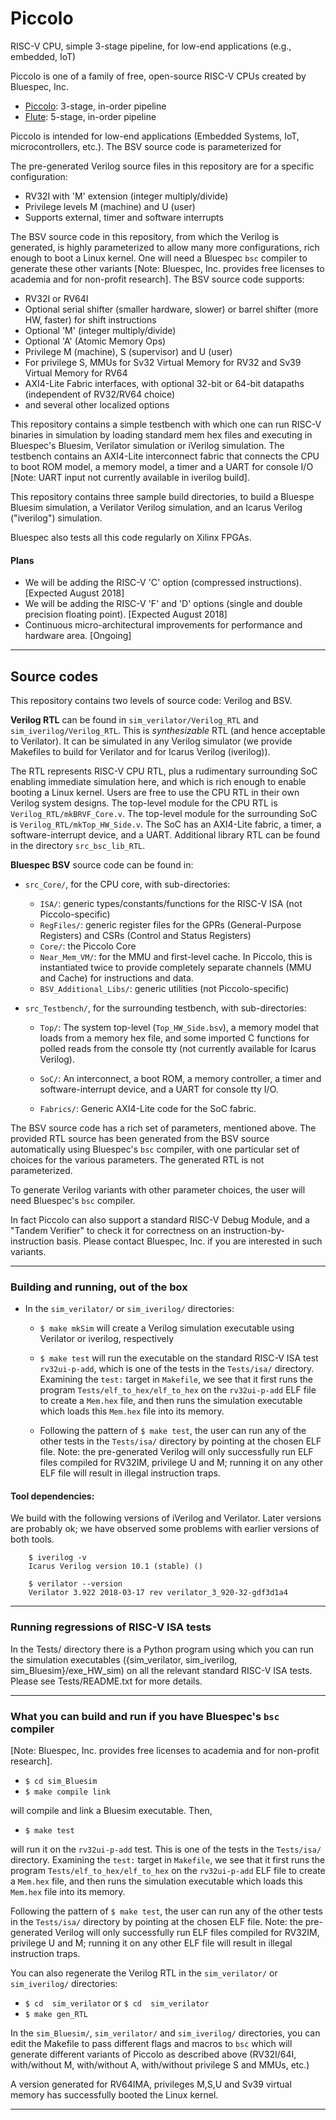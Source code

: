 # Piccolo
RISC-V CPU, simple 3-stage pipeline, for low-end applications (e.g., embedded, IoT)

Piccolo is one of a family of free, open-source RISC-V CPUs created by Bluespec, Inc.

- [Piccolo](https://github.com/bluespec/Piccolo): 3-stage, in-order pipeline
- [Flute](https://github.com/bluespec/Flute): 5-stage, in-order pipeline

Piccolo is intended for low-end applications (Embedded Systems, IoT, microcontrollers, etc.).
The BSV source code is parameterized for

The pre-generated Verilog source files in this repository are for a specific configuration:

- RV32I with 'M' extension (integer multiply/divide)
- Privilege levels M (machine) and U (user)
- Supports external, timer and software interrupts

The BSV source code in this repository, from which the Verilog is
generated, is highly parameterized to allow many more configurations,
rich enough to boot a Linux kernel.  One will need a Bluespec `bsc`
compiler to generate these other variants [Note: Bluespec,
Inc. provides free licenses to academia and for non-profit research].
The BSV source code supports:

- RV32I or RV64I
- Optional serial shifter (smaller hardware, slower) or barrel shifter (more HW, faster) for shift instructions
- Optional 'M' (integer multiply/divide)
- Optional 'A' (Atomic Memory Ops)
- Privilege M (machine), S (supervisor) and U (user)
- For privilege S, MMUs for Sv32 Virtual Memory for RV32 and Sv39 Virtual Memory for RV64
- AXI4-Lite Fabric interfaces, with optional 32-bit or 64-bit datapaths (independent of RV32/RV64 choice)
- and several other localized options

This repository contains a simple testbench with which one can run
RISC-V binaries in simulation by loading standard mem hex files and
executing in Bluespec's Bluesim, Verilator simulation or iVerilog
simulation.  The testbench contains an AXI4-Lite interconnect fabric
that connects the CPU to boot ROM model, a memory model, a timer and a
UART for console I/O [Note: UART input not currently available in
iverilog build].

This repository contains three sample build directories, to build a
Bluespe Bluesim simulation, a Verilator Verilog simulation, and an
Icarus Verilog ("iverilog") simulation.

Bluespec also tests all this code regularly on Xilinx FPGAs.

#### Plans

- We will be adding the RISC-V 'C' option (compressed instructions). [Expected August 2018]
- We will be adding the RISC-V 'F' and 'D' options (single and double precision floating point). [Expected August 2018]
- Continuous micro-architectural improvements for performance and hardware area. [Ongoing]

----------------------------------------------------------------
## Source codes

This repository contains two levels of source code: Verilog and BSV.

**Verilog RTL** can be found in `sim_verilator/Verilog_RTL` and
  `sim_iverilog/Verilog_RTL`.  This is _synthesizable_ RTL (and hence
  acceptable to Verilator).  It can be simulated in any Verilog
  simulator (we provide Makefiles to build for Verilator and for
  Icarus Verilog (iverilog)).

The RTL represents RISC-V CPU RTL, plus a rudimentary surrounding SoC
enabling immediate simulation here, and which is rich enough to enable
booting a Linux kernel.  Users are free to use the CPU RTL in their
own Verilog system designs.  The top-level module for the CPU RTL is
`Verilog_RTL/mkBRVF_Core.v`.  The top-level module for the surrounding
SoC is `Verilog_RTL/mkTop_HW_Side.v`.  The SoC has an AXI4-Lite
fabric, a timer, a software-interrupt device, and a UART.  Additional
library RTL can be found in the directory `src_bsc_lib_RTL`.

**Bluespec BSV** source code can be found in:

- `src_Core/`, for the CPU core, with sub-directories:
   - `ISA/`:  generic types/constants/functions for the RISC-V ISA (not Piccolo-specific)
   - `RegFiles/`: generic register files for the GPRs (General-Purpose Registers) and CSRs (Control and Status Registers)
   - `Core/`: the Piccolo Core
   - `Near_Mem_VM/`: for the MMU and first-level cache.  In Piccolo,
        this is instantiated twice to provide completely separate
        channels (MMU and Cache) for instructions and data.
   - `BSV_Additional_Libs/`: generic utilities (not Piccolo-specific)

- `src_Testbench/`, for the surrounding testbench, with sub-directories:

   - `Top/`: The system top-level (`Top_HW_Side.bsv`), a memory model
       that loads from a memory hex file, and some imported C
       functions for polled reads from the console tty (not currently
       available for Icarus Verilog).

   - `SoC/`: An interconnect, a boot ROM, a memory controller, a timer
       and software-interrupt device, and a UART for console tty I/O.

   - `Fabrics/`: Generic AXI4-Lite code for the SoC fabric.

The BSV source code has a rich set of parameters, mentioned above. The
provided RTL source has been generated from the BSV source
automatically using Bluespec's `bsc` compiler, with one particular set
of choices for the various parameters.  The generated RTL is not
parameterized.

To generate Verilog variants with other parameter choices, the user will need Bluespec's `bsc` compiler.

In fact Piccolo can also support a standard RISC-V Debug Module, and a
"Tandem Verifier" to check it for correctness on an
instruction-by-instruction basis.  Please contact Bluespec, Inc. if
you are interested in such variants.

----------------------------------------------------------------
### Building and running, out of the box

- In the `sim_verilator/` or `sim_iverilog/` directories:
  - `$ make mkSim` will create a Verilog simulation executable using Verilator or iverilog, respectively

  - `$ make test` will run the executable on the standard RISC-V ISA
        test `rv32ui-p-add`, which is one of the tests in the
        `Tests/isa/` directory.  Examining the `test:` target in
        `Makefile`, we see that it first runs the program
        `Tests/elf_to_hex/elf_to_hex` on the `rv32ui-p-add` ELF file
        to create a `Mem.hex` file, and then runs the simulation
        executable which loads this `Mem.hex` file into its memory.

  - Following the pattern of `$ make test`, the user can run any of
    the other tests in the `Tests/isa/` directory by pointing at the
    chosen ELF file.  Note: the pre-generated Verilog will only
    successfully run ELF files compiled for RV32IM, privilege U and M;
    running it on any other ELF file will result in illegal
    instruction traps.

#### Tool dependencies:

We build with the following versions of iVerilog and Verilator.  Later
versions are probably ok; we have observed some problems with earlier
versions of both tools.

        $ iverilog -v
        Icarus Verilog version 10.1 (stable) ()

        $ verilator --version
        Verilator 3.922 2018-03-17 rev verilator_3_920-32-gdf3d1a4

----------------------------------------------------------------
### Running regressions of RISC-V ISA tests

In the Tests/ directory there is a Python program using which you can
run the simulation executables ({sim_verilator, sim_iverilog,
sim_Bluesim}/exe_HW_sim) on all the relevant standard RISC-V ISA
tests.  Please see Tests/README.txt for more details.

----------------------------------------------------------------
### What you can build and run if you have Bluespec's `bsc` compiler

[Note: Bluespec, Inc. provides free licenses to academia and for non-profit research].

  - `$ cd sim_Bluesim`
  - `$ make compile link`

will compile and link a Bluesim executable.  Then,

  - `$ make test`

will run it on the `rv32ui-p-add` test.  This is one of the tests in
the `Tests/isa/` directory.  Examining the `test:` target in
`Makefile`, we see that it first runs the program
`Tests/elf_to_hex/elf_to_hex` on the `rv32ui-p-add` ELF file to create
a `Mem.hex` file, and then runs the simulation executable which loads
this `Mem.hex` file into its memory.

Following the pattern of `$ make test`, the user can run any of the
other tests in the `Tests/isa/` directory by pointing at the chosen
ELF file.  Note: the pre-generated Verilog will only successfully run
ELF files compiled for RV32IM, privilege U and M; running it on any
other ELF file will result in illegal instruction traps.

You can also regenerate the Verilog RTL in the `sim_verilator/` or `sim_iverilog/` directories:

  - `$ cd  sim_verilator`    or    `$ cd  sim_verilator`
  - `$ make gen_RTL`

In the `sim_Bluesim/`, `sim_verilator/` and `sim_iverilog/`
directories, you can edit the Makefile to pass different flags and
macros to `bsc` which will generate different variants of Piccolo as
described above (RV32I/64I, with/without M, with/without A,
with/without privilege S and MMUs, etc.)

A version generated for RV64IMA, privileges M,S,U and Sv39 virtual
memory has successfully booted the Linux kernel.

----------------------------------------------------------------
